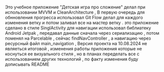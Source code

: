Это учебное приложение "Детская игра про сложение" делал при использовании MVVM и CleanArchitecture , В первую очередь для обнновления прогресса использовал Git Flow делал для каждого изменения ветку и потом заливал все на мастер ветку .
это приложение сделано в стиле SinglActivity для навигации использовал библиатеку Android Jetpak , передавал данные сначала через сериализацию , потом поменял на Parcelable , сейчас findNavController , а навигацию через ресурсный файл main_navigation ,
Версия проекта на 10.08.2024 не являеться итоговой , изменения работы приложения которые не коснуться ее визуального стиля , но в планах переделать все с использованием других технологий , по факту изменения буду дописывать README
